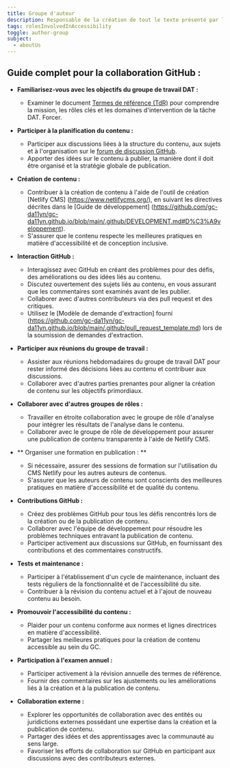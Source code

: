 ```yaml
---
title: Groupe d'auteur
description: Responsable de la création de tout le texte présenté par le livrable sous toutes les formes (HTML, audio, vidéo). Définit ou sélectionne les normes auxquelles le contenu doit répondre et les processus pour son examen et sa préparation.
tags: rolesInvolvedInAccessibility
toggle: author-group
subject:
  - aboutUs
---
```


## Guide complet pour la collaboration GitHub :

- **Familiarisez-vous avec les objectifs du groupe de travail DAT :**
   - Examiner le document [Termes de référence (TdR)](https://github.com/gc-da11yn/gc-da11yn.github.io/blob/main/.github/TERMS_OF_REFERENCE.md#bo%C3%AEte-%C3%A0-outils-de-laccessibilit%C3%A9-num%C3%A9rique-boan-groupe-de-travail---termes-de-r%C3%A9f%C3%A9rence-tdr) pour comprendre la mission, les rôles clés et les domaines d'intervention de la tâche DAT. Forcer.

- **Participer à la planification du contenu :**
   - Participer aux discussions liées à la structure du contenu, aux sujets et à l'organisation sur le [forum de discussion GitHub](https://github.com/gc-da11yn/gc-da11yn.github.io/discussions).
   - Apporter des idées sur le contenu à publier, la manière dont il doit être organisé et la stratégie globale de publication.

- **Création de contenu :**
   - Contribuer à la création de contenu à l'aide de l'outil de création [Netlify CMS] (https://www.netlifycms.org/), en suivant les directives décrites dans le [Guide de développement] (https://github.com/gc-da11yn/gc-da11yn.github.io/blob/main/.github/DEVELOPMENT.md#D%C3%A9veloppement).
   - S'assurer que le contenu respecte les meilleures pratiques en matière d'accessibilité et de conception inclusive.

- **Interaction GitHub :**
   - Interagissez avec GitHub en créant des problèmes pour des défis, des améliorations ou des idées liés au contenu.
   - Discutez ouvertement des sujets liés au contenu, en vous assurant que les commentaires sont examinés avant de les publier.
   - Collaborer avec d'autres contributeurs via des pull request et des critiques.
   - Utilisez le [Modèle de demande d'extraction] fourni (https://github.com/gc-da11yn/gc-da11yn.github.io/blob/main/.github/pull_request_template.md) lors de la soumission de demandes d'extraction.

- **Participer aux réunions du groupe de travail :**
   - Assister aux réunions hebdomadaires du groupe de travail DAT pour rester informé des décisions liées au contenu et contribuer aux discussions.
   - Collaborer avec d'autres parties prenantes pour aligner la création de contenu sur les objectifs primordiaux.

- **Collaborer avec d'autres groupes de rôles :**
   - Travailler en étroite collaboration avec le groupe de rôle d'analyse pour intégrer les résultats de l'analyse dans le contenu.
   - Collaborer avec le groupe de rôle de développement pour assurer une publication de contenu transparente à l'aide de Netlify CMS.

- ** Organiser une formation en publication : **
   - Si nécessaire, assurer des sessions de formation sur l'utilisation du CMS Netlify pour les autres auteurs de contenus.
   - S'assurer que les auteurs de contenu sont conscients des meilleures pratiques en matière d'accessibilité et de qualité du contenu.

- **Contributions GitHub :**
   - Créez des problèmes GitHub pour tous les défis rencontrés lors de la création ou de la publication de contenu.
   - Collaborer avec l'équipe de développement pour résoudre les problèmes techniques entravant la publication de contenu.
   - Participer activement aux discussions sur GitHub, en fournissant des contributions et des commentaires constructifs.

- **Tests et maintenance :**
   - Participer à l'établissement d'un cycle de maintenance, incluant des tests réguliers de la fonctionnalité et de l'accessibilité du site.
   - Contribuer à la révision du contenu actuel et à l'ajout de nouveau contenu au besoin.

- **Promouvoir l'accessibilité du contenu :**
   - Plaider pour un contenu conforme aux normes et lignes directrices en matière d'accessibilité.
   - Partager les meilleures pratiques pour la création de contenu accessible au sein du GC.

- **Participation à l'examen annuel :**
   - Participer activement à la révision annuelle des termes de référence.
   - Fournir des commentaires sur les ajustements ou les améliorations liés à la création et à la publication de contenu.

- **Collaboration externe :**
   - Explorer les opportunités de collaboration avec des entités ou juridictions externes possédant une expertise dans la création et la publication de contenu.
   - Partager des idées et des apprentissages avec la communauté au sens large.
   - Favoriser les efforts de collaboration sur GitHub en participant aux discussions avec des contributeurs externes.
